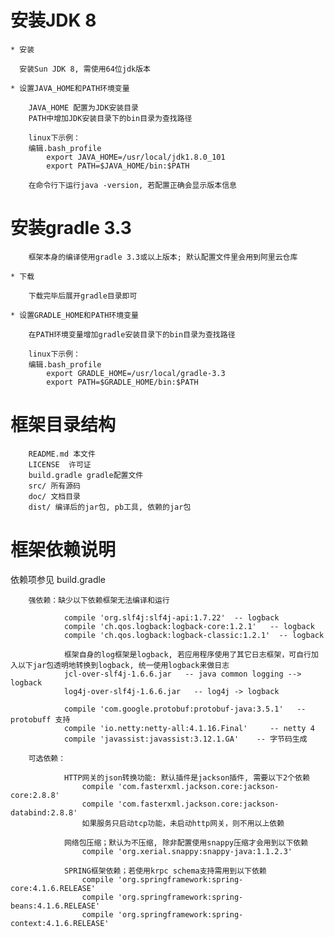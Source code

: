 
# 安装JDK 8

	* 安装

	  安装Sun JDK 8, 需使用64位jdk版本

	* 设置JAVA_HOME和PATH环境变量

		JAVA_HOME 配置为JDK安装目录
		PATH中增加JDK安装目录下的bin目录为查找路径
	
		linux下示例：
		编辑.bash_profile
		    export JAVA_HOME=/usr/local/jdk1.8.0_101
		    export PATH=$JAVA_HOME/bin:$PATH
	
		在命令行下运行java -version, 若配置正确会显示版本信息

# 安装gradle 3.3

		框架本身的编译使用gradle 3.3或以上版本; 默认配置文件里会用到阿里云仓库 

	* 下载 

		下载完毕后展开gradle目录即可
	
	* 设置GRADLE_HOME和PATH环境变量
	
		在PATH环境变量增加gradle安装目录下的bin目录为查找路径

		linux下示例：
		编辑.bash_profile
		    export GRADLE_HOME=/usr/local/gradle-3.3
		    export PATH=$GRADLE_HOME/bin:$PATH

# 框架目录结构

		README.md 本文件
		LICENSE  许可证
		build.gradle gradle配置文件
		src/ 所有源码
		doc/ 文档目录
		dist/ 编译后的jar包, pb工具, 依赖的jar包

# 框架依赖说明

  依赖项参见 build.gradle
  
		强依赖：缺少以下依赖框架无法编译和运行
  
				compile 'org.slf4j:slf4j-api:1.7.22'  -- logback
				compile 'ch.qos.logback:logback-core:1.2.1'   -- logback
				compile 'ch.qos.logback:logback-classic:1.2.1'  -- logback
				
				框架自身的log框架是logback, 若应用程序使用了其它日志框架，可自行加入以下jar包透明地转换到logback, 统一使用logback来做日志
				jcl-over-slf4j-1.6.6.jar   -- java common logging --> logback
				log4j-over-slf4j-1.6.6.jar   -- log4j -> logback
				
				compile 'com.google.protobuf:protobuf-java:3.5.1'   -- protobuff 支持
				compile 'io.netty:netty-all:4.1.16.Final'     -- netty 4
				compile 'javassist:javassist:3.12.1.GA'    -- 字节码生成
	
		可选依赖：
	
				HTTP网关的json转换功能: 默认插件是jackson插件, 需要以下2个依赖
					compile 'com.fasterxml.jackson.core:jackson-core:2.8.8'
					compile 'com.fasterxml.jackson.core:jackson-databind:2.8.8'
					如果服务只启动tcp功能，未启动http网关，则不用以上依赖
				
				网络包压缩；默认为不压缩, 除非配置使用snappy压缩才会用到以下依赖
					compile 'org.xerial.snappy:snappy-java:1.1.2.3'
				
				SPRING框架依赖；若使用krpc schema支持需用到以下依赖
					compile 'org.springframework:spring-core:4.1.6.RELEASE'
					compile 'org.springframework:spring-beans:4.1.6.RELEASE'
					compile 'org.springframework:spring-context:4.1.6.RELEASE'		
